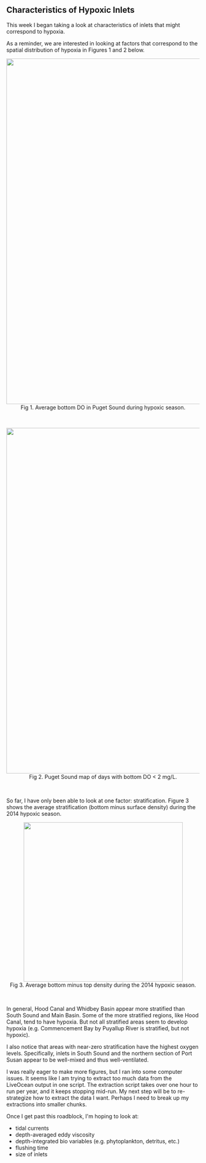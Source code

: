 ## Characteristics of Hypoxic Inlets

This week I began taking a look at characteristics of inlets that might correspond to hypoxia.

As a reminder, we are interested in looking at factors that correspond to the spatial distribution of hypoxia in Figures 1 and 2 below.

<p style="text-align:center;"><img src="https://github.com/ajleeson/LO_user/assets/15829099/5744cb27-2872-4698-bba7-3ea42f888907" width="900"/><br>Fig 1. Average bottom DO in Puget Sound during hypoxic season.</p><br>

<p style="text-align:center;"><img src="https://github.com/ajleeson/LO_user/assets/15829099/b2e7fafb-5801-4ca0-9b31-51130acaf2d8" width="900"/><br>Fig 2. Puget Sound map of days with bottom DO < 2 mg/L.</p><br>

So far, I have only been able to look at one factor: stratification. Figure 3 shows the average stratification (bottom minus surface density) during the 2014 hypoxic season.

<p style="text-align:center;"><img src="https://github.com/ajleeson/LO_user/assets/15829099/b8713ff1-c9b8-4d76-812d-2fa4179ccc3c" width="415"/><br>Fig 3. Average bottom minus top density during the 2014 hypoxic season.</p><br>

In general, Hood Canal and Whidbey Basin appear more stratified than South Sound and Main Basin. Some of the more stratified regions, like Hood Canal, tend to have hypoxia. But not all stratified areas seem to develop hypoxia (e.g. Commencement Bay by Puyallup River is stratified, but not hypoxic). 

I also notice that areas with near-zero stratification have the highest oxygen levels. Specifically, inlets in South Sound and the northern section of Port Susan appear to be well-mixed and thus well-ventilated.

I was really eager to make more figures, but I ran into some computer issues. It seems like I am trying to extract too much data from the LiveOcean output in one script. The extraction script takes over one hour to run per year, and it keeps stopping mid-run. My next step will be to re-strategize how to extract the data I want. Perhaps I need to break up my extractions into smaller chunks.

Once I get past this roadblock, I'm hoping to look at:
- tidal currents
- depth-averaged eddy viscosity
- depth-integrated bio variables (e.g. phytoplankton, detritus, etc.)
- flushing time
- size of inlets